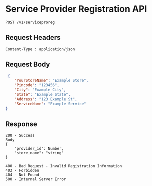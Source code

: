 # Service Provider Registration API
```
POST /v1/serviceproreg
```

## Request Headers
```
Content-Type : application/json
```

## Request Body
``` json 
 {
    "YourStoreName": "Example Store",
    "Pincode": "123456",
    "City": "Example City",
    "State": "Example State",
    "Address": "123 Example St",
    "ServiceName": "Example Service"
}

```
## Response
```
200 - Success
Body
{
    "provider_id": Number,
    "store_name": "string"
}

400 - Bad Request - Invalid Registration Information
403 - Forbidden
404 - Not Found
500 - Internal Server Error

 